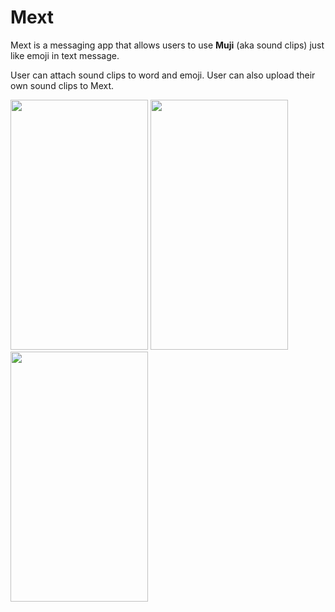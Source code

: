 # Mext
Mext is a messaging app that allows users to use <b>Muji</b> (aka sound clips) just like emoji in text message.

User can attach sound clips to word and emoji. User can also upload their own sound clips to Mext.

<img src="https://drive.google.com/uc?id=0Bzi5IpS1hIYlQlcyeUkwZ3FzUHc" width="220" height="400" />
<img src="https://drive.google.com/uc?id=0Bzi5IpS1hIYldDhnaDVTbThVZU0" width="220" height="400" />
<img src="https://drive.google.com/uc?id=0Bzi5IpS1hIYlMmZETEpydXdlMU0" width="220" height="400" />

